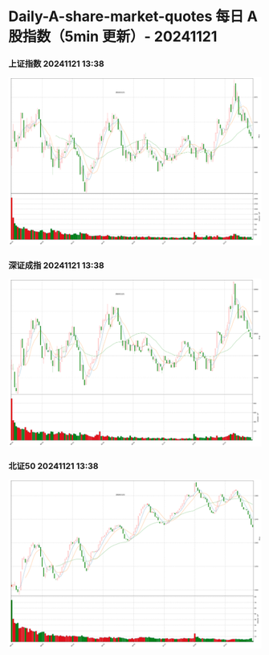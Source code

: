 
# Daily-A-share-market-quotes 每日 A 股指数（5min 更新）- 20241121

### 上证指数 20241121 13:38
![](./fig/2024/11/20241121-sh000001.png)

### 深证成指 20241121 13:38
![](./fig/2024/11/20241121-sz399001.png)

### 北证50 20241121 13:38
![](./fig/2024/11/20241121-bj899050.png)
